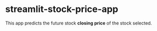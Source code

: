 # streamlit-stock-price-app

This app predicts the future stock **closing price** of the stock selected.
